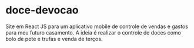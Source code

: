 # doce-devocao
Site em React JS para um aplicativo mobile de controle de vendas e gastos para meu futuro casamento. A ideia é realizar o controle de doces como bolo de pote e trufas e venda de terços.
